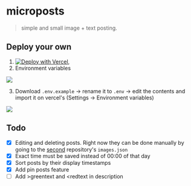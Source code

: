 # microposts
> simple and small image + text posting.

## Deploy your own
1. [![Deploy with Vercel](https://vercel.com/button)](https://vercel.com/new/clone?repository-url=https://github.com/sortalost/qmaury-site),
2. Environment variables

![](https://github.com/user-attachments/assets/4e62e0f1-92d8-4d28-98f8-9de87d30c879)

3. Download `.env.example` -> rename it to `.env` -> edit the contents and import it on vercel's (Settings -> Environment variables)

![](https://github.com/user-attachments/assets/01053861-abca-4ad8-abea-a3088c72e1c7)

## Todo
- [x] Editing and deleting posts. Right now they can be done manually by going to the [second](https://github.com/sortalost/microposts-storage) repository's `images.json`
- [x] Exact time must be saved instead of 00:00 of that day
- [x] Sort posts by their display timestamps
- [x] Add pin posts feature
- [ ] Add >greentext and \<redtext in description
